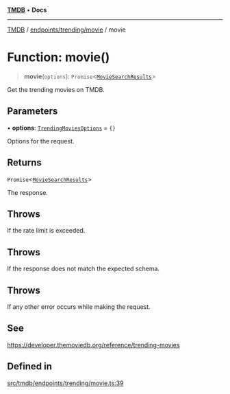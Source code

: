 [**TMDB**](../../../../README.md) • **Docs**

***

[TMDB](../../../../README.md) / [endpoints/trending/movie](../README.md) / movie

# Function: movie()

> **movie**(`options`): `Promise`\<[`MovieSearchResults`](../../../../structs/Schemas/type-aliases/MovieSearchResults.md)\>

Get the trending movies on TMDB.

## Parameters

• **options**: [`TrendingMoviesOptions`](../type-aliases/TrendingMoviesOptions.md) = `{}`

Options for the request.

## Returns

`Promise`\<[`MovieSearchResults`](../../../../structs/Schemas/type-aliases/MovieSearchResults.md)\>

The response.

## Throws

If the rate limit is exceeded.

## Throws

If the response does not match the expected schema.

## Throws

If any other error occurs while making the request.

## See

https://developer.themoviedb.org/reference/trending-movies

## Defined in

[src/tmdb/endpoints/trending/movie.ts:39](https://github.com/Norviah/media-hub/blob/d809718af017974e095f312fcfa8bfdf58d3e3e5/src/tmdb/endpoints/trending/movie.ts#L39)
